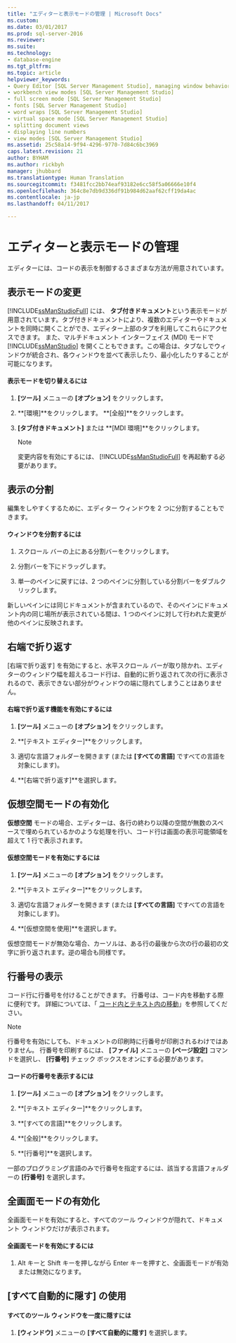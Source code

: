 ```yaml
---
title: "エディターと表示モードの管理 | Microsoft Docs"
ms.custom: 
ms.date: 03/01/2017
ms.prod: sql-server-2016
ms.reviewer: 
ms.suite: 
ms.technology:
- database-engine
ms.tgt_pltfrm: 
ms.topic: article
helpviewer_keywords:
- Query Editor [SQL Server Management Studio], managing window behavior
- workbench view modes [SQL Server Management Studio]
- full screen mode [SQL Server Management Studio]
- fonts [SQL Server Management Studio]
- word wraps [SQL Server Management Studio]
- virtual space mode [SQL Server Management Studio]
- splitting document views
- displaying line numbers
- view modes [SQL Server Management Studio]
ms.assetid: 25c58a14-9f94-4296-9770-7d84c6bc3969
caps.latest.revision: 21
author: BYHAM
ms.author: rickbyh
manager: jhubbard
ms.translationtype: Human Translation
ms.sourcegitcommit: f3481fcc2bb74eaf93182e6cc58f5a06666e10f4
ms.openlocfilehash: 364c8e7db9d336df91b984d62aaf62cff19da4ac
ms.contentlocale: ja-jp
ms.lasthandoff: 04/11/2017

---
```

# <a name="manage-the-editor-and-view-mode"></a>エディターと表示モードの管理
  エディターには、コードの表示を制御するさまざまな方法が用意されています。  
  
## <a name="changing-the-view-mode"></a>表示モードの変更  
 [!INCLUDE[ssManStudioFull](../../includes/ssmanstudiofull-md.md)] には、 **タブ付きドキュメント**という表示モードが用意されています。タブ付きドキュメントにより、複数のエディターやドキュメントを同時に開くことができ、エディター上部のタブを利用してこれらにアクセスできます。 また、マルチドキュメント インターフェイス (MDI) モードで [!INCLUDE[ssManStudio](../../includes/ssmanstudio-md.md)] を開くこともできます。この場合は、タブなしでウィンドウが統合され、各ウィンドウを並べて表示したり、最小化したりすることが可能になります。  
  
#### <a name="to-switch-between-view-modes"></a>表示モードを切り替えるには  
  
1.  **[ツール]** メニューの **[オプション]** をクリックします。  
  
2.  **[環境]**をクリックします。 **[全般]**をクリックします。  
  
3.  **[タブ付きドキュメント]** または **[MDI 環境]**をクリックします。  
  
    > [!NOTE]  
    >  変更内容を有効にするには、 [!INCLUDE[ssManStudioFull](../../includes/ssmanstudiofull-md.md)] を再起動する必要があります。  
  
## <a name="splitting-the-view"></a>表示の分割  
 編集をしやすくするために、エディター ウィンドウを 2 つに分割することもできます。  
  
#### <a name="to-split-a-window"></a>ウィンドウを分割するには  
  
1.  スクロール バーの上にある分割バーをクリックします。  
  
2.  分割バーを下にドラッグします。  
  
3.  単一のペインに戻すには、2 つのペインに分割している分割バーをダブルクリックします。  
  
 新しいペインには同じドキュメントが含まれているので、そのペインにドキュメント内の同じ場所が表示されている間は、1 つのペインに対して行われた変更が他のペインに反映されます。  
  
## <a name="word-wrap"></a>右端で折り返す  
 [右端で折り返す] を有効にすると、水平スクロール バーが取り除かれ、エディターのウィンドウ幅を超えるコード行は、自動的に折り返されて次の行に表示されるので、表示できない部分がウィンドウの端に隠れてしまうことはありません。  
  
#### <a name="to-activate-word-wrap"></a>右端で折り返す機能を有効にするには  
  
1.  **[ツール]** メニューの **[オプション]** をクリックします。  
  
2.  **[テキスト エディター]**をクリックします。  
  
3.  適切な言語フォルダーを開きます (または **[すべての言語]** ですべての言語を対象にします)。  
  
4.  **[右端で折り返す]**を選択します。  
  
## <a name="enabling-virtual-space-mode"></a>仮想空間モードの有効化  
 **仮想空間** モードの場合、エディターは、各行の終わり以降の空間が無数のスペースで埋められているかのような処理を行い、コード行は画面の表示可能領域を超えて 1 行で表示されます。  
  
#### <a name="to-enable-virtual-space-mode"></a>仮想空間モードを有効にするには  
  
1.  **[ツール]** メニューの **[オプション]** をクリックします。  
  
2.  **[テキスト エディター]**をクリックします。  
  
3.  適切な言語フォルダーを開きます (または **[すべての言語]** ですべての言語を対象にします)。  
  
4.  **[仮想空間を使用]**を選択します。  
  
 仮想空間モードが無効な場合、カーソルは、ある行の最後から次の行の最初の文字に折り返されます。逆の場合も同様です。  
  
## <a name="displaying-line-numbers"></a>行番号の表示  
 コード行に行番号を付けることができます。 行番号は、コード内を移動する際に便利です。 詳細については、「 [コード内とテキスト内の移動](../../relational-databases/scripting/navigate-code-and-text.md)」を参照してください。  
  
> [!NOTE]  
>  行番号を有効にしても、ドキュメントの印刷時に行番号が印刷されるわけではありません。 行番号を印刷するには、 **[ファイル]** メニューの **[ページ設定]** コマンドを選択し、 **[行番号]** チェック ボックスをオンにする必要があります。  
  
#### <a name="to-display-line-numbers-in-code"></a>コードの行番号を表示するには  
  
1.  **[ツール]** メニューの **[オプション]** をクリックします。  
  
2.  **[テキスト エディター]**をクリックします。  
  
3.  **[すべての言語]**をクリックします。  
  
4.  **[全般]**をクリックします。  
  
5.  **[行番号]**を選択します。  
  
 一部のプログラミング言語のみで行番号を指定するには、該当する言語フォルダーの **[行番号]** を選択します。  
  
## <a name="enabling-full-screen-mode"></a>全画面モードの有効化  
 全画面モードを有効にすると、すべてのツール ウィンドウが隠れて、ドキュメント ウィンドウだけが表示されます。  
  
#### <a name="to-enable-full-screen-mode"></a>全画面モードを有効にするには  
  
1.  Alt キーと Shift キーを押しながら Enter キーを押すと、全画面モードが有効または無効になります。  
  
## <a name="using-auto-hide-all"></a>[すべて自動的に隠す] の使用  
  
#### <a name="to-hide-all-the-tool-windows-at-once"></a>すべてのツール ウィンドウを一度に隠すには  
  
1.  **[ウィンドウ]** メニューの **[すべて自動的に隠す]** を選択します。  
  
  
